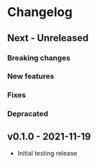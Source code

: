 # Changelog

## Next - Unreleased
### Breaking changes
### New features
### Fixes
### Depracated

## v0.1.0 - 2021-11-19
* Initial testing release
